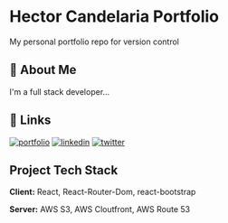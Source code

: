 
# Hector Candelaria Portfolio

My personal portfolio repo for version control


## 🚀 About Me
I'm a full stack developer...


## 🔗 Links
[![portfolio](https://img.shields.io/badge/my_portfolio-000?style=for-the-badge&logo=ko-fi&logoColor=white)](https://www.hcandelaria.com)
[![linkedin](https://img.shields.io/badge/linkedin-0A66C2?style=for-the-badge&logo=linkedin&logoColor=white)](https://www.linkedin.com/in/hector-candelaria-986347136/)
[![twitter](https://img.shields.io/badge/twitter-1DA1F2?style=for-the-badge&logo=twitter&logoColor=white)](https://twitter.com/gabriel66_7)


## Project Tech Stack

**Client:** React, React-Router-Dom, react-bootstrap

**Server:** AWS S3, AWS Cloutfront, AWS Route 53